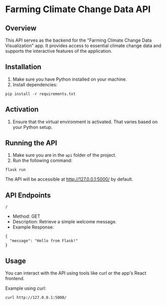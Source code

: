 # Farming Climate Change Data API

## Overview
This API serves as the backend for the "Farming Climate Change Data Visualization" app. It provides access to essential climate change data and supports the interactive features of the application.

## Installation
1. Make sure you have Python installed on your machine.
2. Install dependencies:
```
pip install -r requirements.txt
```

## Activation
1. Ensure that the virtual environment is activated. That varies based on your Python setup.

## Running the API
1. Make sure you are in the `api` folder of the project.
2. Run the following command:
```
flask run
```
The API will be accessible at http://127.0.0.1:5000/ by default.

## API Endpoints
`/`
* Method: GET
* Description: Retrieve a simple welcome message.
* Example Response:
```
{
  "message": "Hello from Flask!"
}
```

## Usage
You can interact with the API using tools like curl or the app's React frontend.

Example using curl:
```
curl http://127.0.0.1:5000/
```

